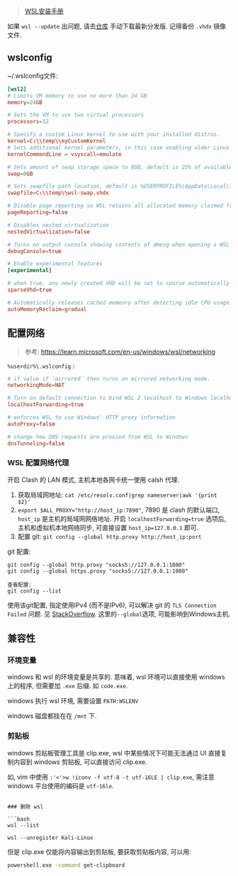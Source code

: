 > [WSL安装手册](https://learn.microsoft.com/en-us/windows/wsl/install-manual)

如果 `wsl --update` 出问题, 请去[仓库](https://github.com/microsoft/WSL/releases) 手动下载最新分发版. 记得备份 `.vhdx` 镜像文件.

## wslconfig

~/.wslconfig文件:

```toml
[wsl2]
# Limits VM memory to use no more than 24 GB
memory=24GB 

# Sets the VM to use two virtual processors
processors=12

# Specify a custom Linux kernel to use with your installed distros. 
kernel=C:\\temp\\myCustomKernel
# Sets additional kernel parameters, in this case enabling older Linux base images such as Centos 6
kernelCommandLine = vsyscall=emulate

# Sets amount of swap storage space to 8GB, default is 25% of available RAM
swap=8GB

# Sets swapfile path location, default is %USERPROFILE%\AppData\Local\Temp\swap.vhdx
swapfile=C:\\temp\\wsl-swap.vhdx

# Disable page reporting so WSL retains all allocated memory claimed from Windows and releases none back when free
pageReporting=false

# Disables nested virtualization
nestedVirtualization=false

# Turns on output console showing contents of dmesg when opening a WSL 2 distro for debugging
debugConsole=true

# Enable experimental features
[experimental]

# when true, any newly created VHD will be set to sparse automatically
sparseVhd=true

# Automatically releases cached memeory after detecting idle CPU usage. Set to `gradual` for slow release, `dropcache` for isntant release of cached memory.
autoMemoryReclaim=gradual
```

## 配置网络

> 参考: https://learn.microsoft.com/en-us/windows/wsl/networking

`%userdir%\.wslconfig` :
```toml
# if value if `mirrored` then turns on mirrored networking mode.
networkingMode=NAT

# Turn on default connection to bind WSL 2 localhost to Windows localhost. Setting is ignored when networkingMode=mirrored.  Ports bound to wildcard or localhost in WSL2 should be connectable from the host via localhost:port on windows.
localhostForwarding=true

# enforces WSL to use Windows' HTTP proxy information
autoProxy=false

# change how DNS requests are proxied from WSL to Windows
dnsTunneling=false
```

### WSL 配置网络代理

开启 Clash 的 LAN 模式, 主机本地各网卡统一使用 calsh 代理.
1. 获取局域网地址: `cat /etc/resolv.conf|grep nameserver|awk '{print $2}'`
2. `export $ALL_PROXY="http://host_ip:7890"`, 7890 是 clash 的默认端口, `host_ip` 是主机的局域网网络地址. 开启 `localhostForwarding=true` 选项后, 主机和虚拟机本地网络同步, 可直接设置 `host_ip=127.0.0.1` 即可.
3. 配置 git: `git config --global http.proxy http://host_ip:port`


git 配置:
```
git config --global http.proxy "socks5://127.0.0.1:1080"
git config --global https.proxy "socks5://127.0.0.1:1080"

查看配置:
git config --list
```

使用该git配置, 指定使用IPv4 (而不是IPv6), 可以解决 git 的 `TLS Connection Failed` 问题. 见 [StackOverflow](https://stackoverflow.com/questions/51635536/the-tls-connection-was-non-properly-terminated). 这里的`--global`选项, 可能影响到Windows主机.

## 兼容性


### 环境变量

windows 和 wsl 的环境变量是共享的. 意味着, wsl 环境可以直接使用 windows 上的程序, 但需要加 `.exe` 后缀. 如 `code.exe`.

windows 执行 wsl 环境, 需要设置 `PATH:WSLENV` 

windows 磁盘都挂在在 `/mnt` 下.

### 剪贴板

windows 剪贴板管理工具是 clip.exe, wsl 中某些情况下可能无法通过 UI 直接复制内容到 windows 剪贴板, 可以直接访问 clip.exe.

如, vim 中使用 `:'<'>w !iconv -f utf-8 -t utf-16LE | clip.exe`, 需注意 windows 平台使用的编码是 `utf-16le`.

```

### 删除 wsl

```bash
wsl --list

wsl --unregister Kali-Linux
```

但是 clip.exe 仅能将内容输出到剪贴板, 要获取剪贴板内容, 可以用:

```bash
powershell.exe -command get-clipboard
```